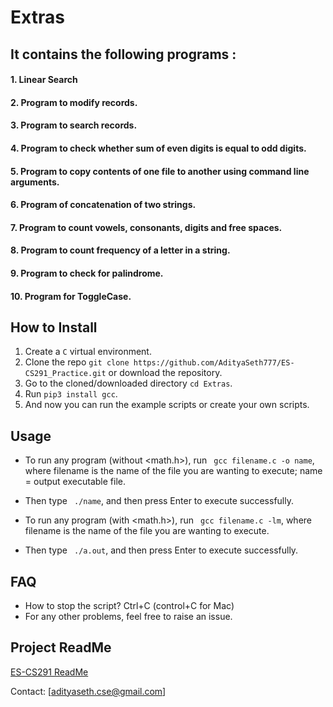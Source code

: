 # Extras
## It contains the following programs :
#### 1. Linear Search
#### 2. Program to modify records.
#### 3. Program to search records.
#### 4. Program to check whether sum of even digits is equal to odd digits.
#### 5. Program to copy contents of one file to another using command line arguments.
#### 6. Program of concatenation of two strings.
#### 7. Program to count vowels, consonants, digits and free spaces.
#### 8. Program to count frequency of a letter in a string.
#### 9. Program to check for palindrome.
#### 10. Program for ToggleCase.

## How to Install

1. Create a ```C``` virtual environment. 
2. Clone the repo ```git clone https://github.com/AdityaSeth777/ES-CS291_Practice.git``` or download the repository.
3. Go to the cloned/downloaded directory ``` cd Extras ```.
4. Run ``` pip3 install gcc ```.
5. And now you can run the example scripts or create your own scripts.  

## Usage
- To run any program (without <math.h>), run ``` gcc filename.c -o name```, where filename is the name of the file you are wanting to execute; name = output executable file.
- Then type ``` ./name```, and then press Enter to execute successfully.

- To run any program (with <math.h>), run ``` gcc filename.c -lm```, where filename is the name of the file you are wanting to execute.
- Then type ``` ./a.out```, and then press Enter to execute successfully.

## FAQ
- How to stop the script? Ctrl+C (control+C for Mac) 
- For any other problems, feel free to raise an issue.

## Project ReadMe
[ES-CS291 ReadMe](https://github.com/AdityaSeth777/ES-CS291_Practice/blob/main_aditya/README.md)

Contact: [adityaseth.cse@gmail.com]
